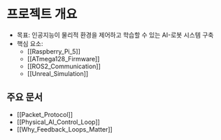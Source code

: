 # 프로젝트 개요

- 목표: 인공지능이 물리적 환경을 제어하고 학습할 수 있는 AI-로봇 시스템 구축
- 핵심 요소:
  - [[Raspberry_Pi_5]]
  - [[ATmega128_Firmware]]
  - [[ROS2_Communication]]
  - [[Unreal_Simulation]]

## 주요 문서
- [[Packet_Protocol]]
- [[Physical_AI_Control_Loop]]
- [[Why_Feedback_Loops_Matter]]
